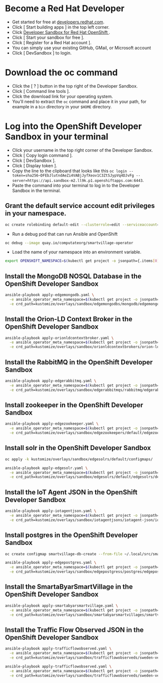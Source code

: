 
# Become a Red Hat Developer

- Get started for free at [developers.redhat.com](https://developers.redhat.com/). 
- Click [ Start building apps ] in the top left corner. 
- Click [ Developer Sandbox for Red Hat OpenShift ](https://developers.redhat.com/developer-sandbox). 
- Click [ Start your sandbox for free ]. 
- Click [ Register for a Red Hat account ]. 
- You can simply use your existing GitHub, GMail, or Microsoft account
- Click [ DevSandbox ] to login. 

# Download the oc command

- Click the [ ? ] button in the top right of the Developer Sandbox. 
- Click [ Command line tools ]. 
- Click the download link for your operating system. 
- You'll need to extract the `oc` command and place it in your path, for example in a `bin` directory in your `$HOME` directory. 

# Log into the OpenShift Developer Sandbox in your terminal

- Click your username in the top right corner of the Developer Sandbox. 
- Click [ Copy login command ]. 
- Click [ DevSandbox ]. 
- Click [ Display token ]. 
- Copy the line to the clipboard that looks like this `oc login --token=sha256~DFEbJlutndAeZi4VABjJyfXeov1C3ZtSJypVq4DJvFg --server=https://api.sandbox-m2.ll9k.p1.openshiftapps.com:6443`. 
- Paste the command into your terminal to log in to the Developer Sandbox in the terminal. 

## Grant the default service account edit privileges in your namespace. 

```bash
oc create rolebinding default-edit --clusterrole=edit --serviceaccount=$(oc get project -o jsonpath={.items[0].metadata.name}):default
```

- Run a debug pod that can run Ansible and OpenShift

```bash
oc debug --image quay.io/computateorg/smartvillage-operator
```

- Load the name of your namespace into an environment variable. 

```bash
export OPENSHIFT_NAMESPACE=$(kubectl get project -o jsonpath={.items[0].metadata.name})
```

## Install the MongoDB NOSQL Database in the OpenShift Developer Sandbox

```bash
ansible-playbook apply-edgemongodb.yaml \
  -e ansible_operator_meta_namespace=$(kubectl get project -o jsonpath={.items[0].metadata.name}) \
  -e crd_path=kustomize/overlays/sandbox/edgemongodbs/mongodb/edgemongodb.yaml
```

## Install the Orion-LD Context Broker in the OpenShift Developer Sandbox

```bash
ansible-playbook apply-orionldcontextbroker.yaml \
  -e ansible_operator_meta_namespace=$(kubectl get project -o jsonpath={.items[0].metadata.name}) \
  -e crd_path=kustomize/overlays/sandbox/orionldcontextbrokers/orion-ld/orionldcontextbroker.yaml
```

## Install the RabbitMQ in the OpenShift Developer Sandbox

```bash
ansible-playbook apply-edgerabbitmq.yaml \
  -e ansible_operator_meta_namespace=$(kubectl get project -o jsonpath={.items[0].metadata.name}) \
  -e crd_path=kustomize/overlays/sandbox/edgerabbitmqs/rabbitmq/edgerabbitmq.yaml
```

## Install zookeeper in the OpenShift Developer Sandbox

```bash
ansible-playbook apply-edgezookeeper.yaml \
  -e ansible_operator_meta_namespace=$(kubectl get project -o jsonpath={.items[0].metadata.name}) \
  -e crd_path=kustomize/overlays/sandbox/edgezookeepers/default/edgezookeeper.yaml
```

## Install solr in the OpenShift Developer Sandbox

```bash
oc apply -k kustomize/overlays/sandbox/edgesolrs/default/configmaps/

ansible-playbook apply-edgesolr.yaml \
  -e ansible_operator_meta_namespace=$(kubectl get project -o jsonpath={.items[0].metadata.name}) \
  -e crd_path=kustomize/overlays/sandbox/edgesolrs/default/edgesolrs/default/edgesolr.yaml
```

## Install the IoT Agent JSON in the OpenShift Developer Sandbox

```bash
ansible-playbook apply-iotagentjson.yaml \
  -e ansible_operator_meta_namespace=$(kubectl get project -o jsonpath={.items[0].metadata.name}) \
  -e crd_path=kustomize/overlays/sandbox/iotagentjsons/iotagent-json/iotagentjson.yaml
```

## Install postgres in the OpenShift Developer Sandbox

```bash
oc create configmap smartvillage-db-create --from-file ~/.local/src/smartabyar-smartvillage/src/main/resources/sql/db-create.sql

ansible-playbook apply-edgepostgres.yaml \
  -e ansible_operator_meta_namespace=$(kubectl get project -o jsonpath={.items[0].metadata.name}) \
  -e crd_path=kustomize/overlays/sandbox/edgepostgress/postgres/edgepostgres.yaml
```

## Install the SmartaByarSmartVillage in the OpenShift Developer Sandbox

```bash
ansible-playbook apply-smartabyarsmartvillage.yaml \
  -e ansible_operator_meta_namespace=$(kubectl get project -o jsonpath={.items[0].metadata.name}) \
  -e crd_path=kustomize/overlays/sandbox/smartabyarsmartvillages/smartvillage/smartabyarsmartvillage.yaml
```

## Install the Traffic Flow Observed JSON in the OpenShift Developer Sandbox

```bash
ansible-playbook apply-trafficflowobserved.yaml \
  -e ansible_operator_meta_namespace=$(kubectl get project -o jsonpath={.items[0].metadata.name}) \
  -e crd_path=kustomize/overlays/sandbox/trafficflowobserveds/sweden-veberod-1-lakaregatan-ne/trafficflowobserved.yaml
```

```bash
ansible-playbook apply-trafficflowobserved.yaml \
  -e ansible_operator_meta_namespace=$(kubectl get project -o jsonpath={.items[0].metadata.name}) \
  -e crd_path=kustomize/overlays/sandbox/trafficflowobserveds/sweden-veberod-1-sjobovagen-se/trafficflowobserved.yaml
```
